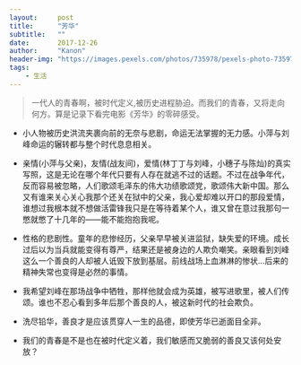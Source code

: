 ```yaml
---
layout:     post
title:      "芳华"
subtitle:   ""
date:       2017-12-26
author:     "Kanon"
header-img: "https://images.pexels.com/photos/735978/pexels-photo-735978.jpeg?w=940&h=650&auto=compress&cs=tinysrgb"
tags:
    - 生活
---
```



> 一代人的青春啊，被时代定义,被历史进程胁迫。而我们的青春，又将走向何方。算是记录下看完电影《芳华》的零碎感受。

- 小人物被历史洪流夹裹向前的无奈与悲剧，命运无法掌握的无力感。小萍与刘峰命运的辗转都与整个时代息息相关。

- 亲情(小萍与父亲)，友情(战友间)，爱情(林丁丁与刘峰，小穗子与陈灿)的真实写照，这是无论在哪个年代只要有人存在就逃不过的话题。不过在战争年代，反而容易被忽略，人们歌颂毛泽东的伟大功绩歌颂党，歌颂伟大新中国。那么又有谁来关心关心我那个还关在狱中的父亲，我心爱却难以开口的那段爱情，谁想过我根本就不想做活雷锋我只是在等待着某个人，谁又曾在意过我那句一憋就憋了十几年的——能不能抱抱我呢。

- 性格的悲剧性。童年的悲惨经历，父亲早早被关进监狱，缺失爱的环境。成长过后以为当兵就能变得有尊严，结果还是被身边的人欺负嘲笑。亲眼看到刘峰这么一个善良的人却被人诋毁下放到基层。前线战场上血淋淋的惨状…后来的精神失常也变得是必然的事情。

- 我希望刘峰在那场战争中牺牲，那样他就会成为英雄，被写进歌里，被人们传颂。谁也不忍心看到多年后那个善良的人，被这新时代的社会欺负。

- 洗尽铅华，善良才是应该贯穿人一生的品德，即使芳华已逝面目全非。

- 我们的青春是不是也在被时代定义着，我们敏感而又脆弱的善良又该何处安放？
<br><br><br><br>
